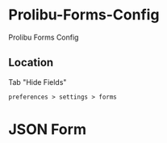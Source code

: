 # Prolibu-Forms-Config
Prolibu Forms Config


## Location

Tab "Hide Fields"

```txt
preferences > settings > forms
```

# JSON Form
```json

```
